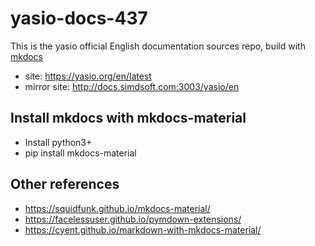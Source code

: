 # yasio-docs-437

This is the yasio official English documentation sources repo, build with [mkdocs](https://www.mkdocs.org/)

* site: https://yasio.org/en/latest
* mirror site: http://docs.simdsoft.com:3003/yasio/en

## Install mkdocs with mkdocs-material
- Install python3+
- pip install mkdocs-material

## Other references
- https://squidfunk.github.io/mkdocs-material/
- https://facelessuser.github.io/pymdown-extensions/
- https://cyent.github.io/markdown-with-mkdocs-material/

